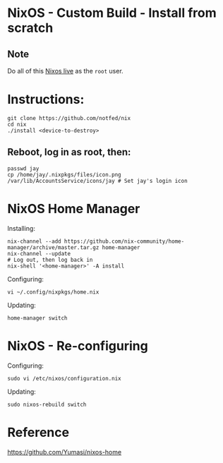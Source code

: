 # NixOS - Custom Build - Install from scratch

## Note

Do all of this [Nixos live](https://nixos.org/download.html) as the `root` user.

# Instructions:

```
git clone https://github.com/notfed/nix
cd nix
./install <device-to-destroy>
```

## Reboot, log in as root, then:

```
passwd jay
cp /home/jay/.nixpkgs/files/icon.png /var/lib/AccountsService/icons/jay # Set jay's login icon
```

# NixOS Home Manager

Installing:

```
nix-channel --add https://github.com/nix-community/home-manager/archive/master.tar.gz home-manager
nix-channel --update
# Log out, then log back in
nix-shell '<home-manager>' -A install
```

Configuring:

```
vi ~/.config/nixpkgs/home.nix
```

Updating:

```
home-manager switch
```

# NixOS - Re-configuring

Configuring:

```
sudo vi /etc/nixos/configuration.nix 
```

Updating:

```
sudo nixos-rebuild switch
```

# Reference

https://github.com/Yumasi/nixos-home

